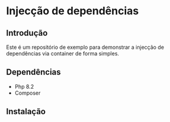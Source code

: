 # Injecção de dependências

## Introdução 

Este é um repositório de exemplo para demonstrar a injecção de dependências via container de forma simples. 

## Dependências
 - Php 8.2 
 - Composer

## Instalação

